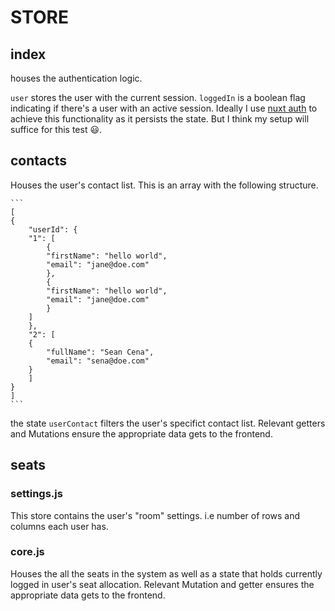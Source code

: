 # STORE

## index

houses the authentication logic.

`user` stores the user with the current session.
`loggedIn` is a boolean flag indicating if there's a user with an active session.
Ideally I use [nuxt auth](https://auth.nuxtjs.org/) to achieve this functionality as it persists the state. But I think my setup will suffice for this test 😃.

## contacts

Houses the user's contact list.
This is an array with the following structure.

    ```
    [
    {
        "userId": {
        "1": [
            {
            "firstName": "hello world",
            "email": "jane@doe.com"
            },
            {
            "firstName": "hello world",
            "email": "jane@doe.com"
            }
        ]
        },
        "2": [
        {
            "fullName": "Sean Cena",
            "email": "sena@doe.com"
        }
        ]
    }
    ]
    ```

the state `userContact` filters the user's specifict contact list.
Relevant getters and Mutations ensure the appropriate data gets to the frontend.

## seats

### settings.js

This store contains the user's "room" settings. i.e number of rows and columns each user has.

### core.js

Houses the all the seats in the system as well as a state that holds currently logged in user's seat allocation.
Relevant Mutation and getter ensures the appropriate data gets to the frontend.
